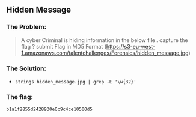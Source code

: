 ## Hidden Message   

### The Problem:

> A cyber Criminal is hiding information in the below file . capture the flag ? submit Flag in MD5 Format (https://s3-eu-west-1.amazonaws.com/talentchallenges/Forensics/hidden_message.jpg)

### The Solution:

- `strings hidden_message.jpg | grep -E '\w{32}'` 


### The flag: 
`b1a1f2855d2428930e0c9c4ce10500d5`


